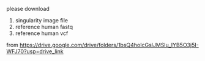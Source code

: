 


please download 
1) singularity image file
2) reference human fastq
3) reference human vcf

from https://drive.google.com/drive/folders/1bsQ4hoIcGslJMSlu_IYB5O3j5I-WFJ70?usp=drive_link

